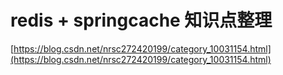 # redis + springcache 知识点整理
[https://blog.csdn.net/nrsc272420199/category_10031154.html](https://blog.csdn.net/nrsc272420199/category_10031154.html)